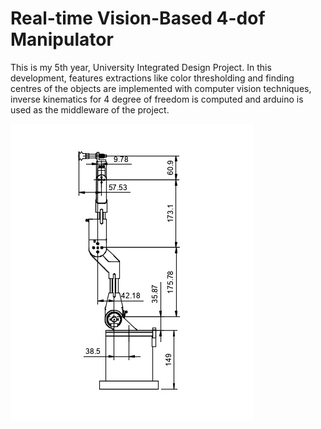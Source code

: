 [//]: # (Image References)
[image_0]: img/robot.jpg

# Real-time Vision-Based 4-dof Manipulator

This is my 5th year, University Integrated Design Project. In this development, features extractions like color thresholding and finding centres of the objects are implemented with computer vision techniques, inverse kinematics for 4 degree of freedom is computed and arduino is used as the middleware of the project. 

![alt text][image_0]

